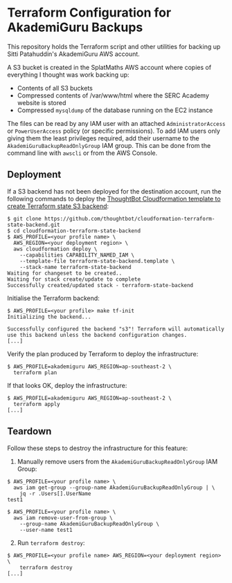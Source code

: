 # Terraform Configuration for AkademiGuru Backups

This repository holds the Terraform script and other utilities for backing
up Sitti Patahuddin's AkademiGuru AWS account.

A S3 bucket is created in the SplatMaths AWS account where copies of everything
I thought was work backing up:

* Contents of all S3 buckets
* Compressed contents of /var/www/html where the SERC Academy website is stored
* Compressed `mysqldump` of the database running on the EC2 instance

The files can be read by any IAM user with an attached `AdministratorAccess` or `PowerUserAccess` policy (or specific permissions). To add IAM users only giving
them the least privileges required, add their username to the `AkademiGuruBackupReadOnlyGroup`
IAM group. This can be done from the command line with `awscli` or from the AWS Console.

## Deployment

If a S3 backend has not been deployed for the destination account, run
the following commands to deploy the [ThoughtBot Cloudformation template
to create Terraform state S3 backend](https://github.com/thoughtbot/cloudformation-terraform-state-backend):

```
$ git clone https://github.com/thoughtbot/cloudformation-terraform-state-backend.git
$ cd cloudformation-terraform-state-backend
$ AWS_PROFILE=<your profile name> \
  AWS_REGION=<your deployment region> \
  aws cloudformation deploy \
    --capabilities CAPABILITY_NAMED_IAM \
    --template-file terraform-state-backend.template \
    --stack-name terraform-state-backend
Waiting for changeset to be created..
Waiting for stack create/update to complete
Successfully created/updated stack - terraform-state-backend
```

Initialise the Terraform backend:
```
$ AWS_PROFILE=<your profile> make tf-init
Initializing the backend...

Successfully configured the backend "s3"! Terraform will automatically
use this backend unless the backend configuration changes.
[...]
```

Verify the plan produced by Terraform to deploy the infrastructure:
```
$ AWS_PROFILE=akademiguru AWS_REGION=ap-southeast-2 \
  terraform plan
```

If that looks OK, deploy the infrastructure:
```
$ AWS_PROFILE=akademiguru AWS_REGION=ap-southeast-2 \
  terraform apply
[...]
```

## Teardown

Follow these steps to destroy the infrastructure for this feature:

1. Manually remove users from the `AkademiGuruBackupReadOnlyGroup` IAM Group:
```
$ AWS_PROFILE=<your profile name> \
  aws iam get-group --group-name AkademiGuruBackupReadOnlyGroup | \
    jq -r .Users[].UserName
test1

$ AWS_PROFILE=<your profile name> \
  aws iam remove-user-from-group \
    --group-name AkademiGuruBackupReadOnlyGroup \
    --user-name test1
```

2. Run `terraform destroy`:
```
$ AWS_PROFILE=<your profile name> AWS_REGION=<your deployment region> \
    terraform destroy
[...]
```
